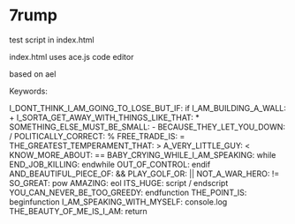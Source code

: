 # 7rump

test script in index.html

index.html uses ace.js code editor

based on ael

Keywords:

I_DONT_THINK_I_AM_GOING_TO_LOSE_BUT_IF: if
I_AM_BUILDING_A_WALL: +
I_SORTA_GET_AWAY_WITH_THINGS_LIKE_THAT: *
SOMETHING_ELSE_MUST_BE_SMALL: -
BECAUSE_THEY_LET_YOU_DOWN: /
POLITICALLY_CORRECT: %
FREE_TRADE_IS: =
THE_GREATEST_TEMPERAMENT_THAT: >
A_VERY_LITTLE_GUY: <
KNOW_MORE_ABOUT: ==
BABY_CRYING_WHILE_I_AM_SPEAKING: while
END_JOB_KILLING: endwhile
OUT_OF_CONTROL: endif
AND_BEAUTIFUL_PIECE_OF: &&
PLAY_GOLF_OR: ||
NOT_A_WAR_HERO: !=
SO_GREAT: pow
AMAZING: eol
ITS_HUGE: script / endscript
YOU_CAN_NEVER_BE_TOO_GREEDY: endfunction
THE_POINT_IS: beginfunction
I_AM_SPEAKING_WITH_MYSELF: console.log
THE_BEAUTY_OF_ME_IS_I_AM: return
